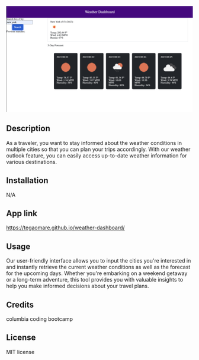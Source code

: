 <img src="./assets/images/page-img.PNG" alt="weather webpage picture" >

## Description

As a traveler, you want to stay informed about the weather conditions in multiple cities so that you can plan your trips accordingly. With our weather outlook feature, you can easily access up-to-date weather information for various destinations.

## Installation

N/A

## App link

https://tegaomare.github.io/weather-dashboard/

## Usage

Our user-friendly interface allows you to input the cities you're interested in and instantly retrieve the current weather conditions as well as the forecast for the upcoming days. Whether you're embarking on a weekend getaway or a long-term adventure, this tool provides you with valuable insights to help you make informed decisions about your travel plans.

## Credits

columbia coding bootcamp

## License

MIT license
